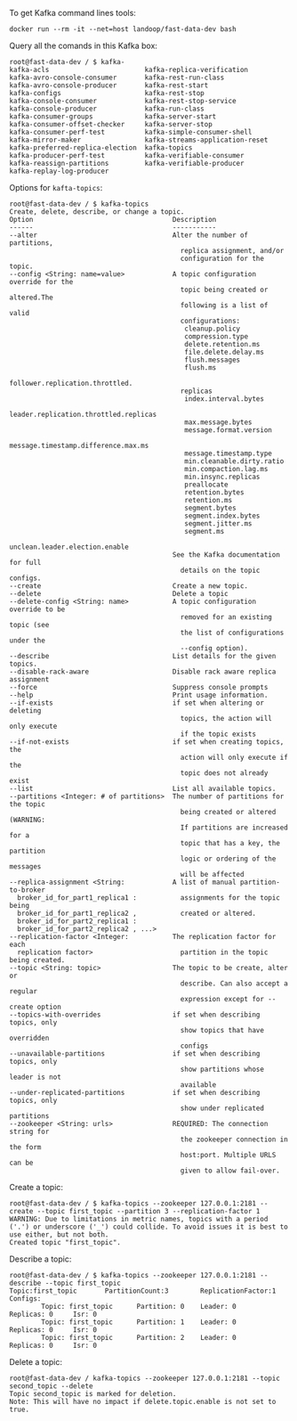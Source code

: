 To get Kafka command lines tools:

    docker run --rm -it --net=host landoop/fast-data-dev bash

Query all the comands in this Kafka box:

    root@fast-data-dev / $ kafka-
    kafka-acls                        kafka-replica-verification
    kafka-avro-console-consumer       kafka-rest-run-class
    kafka-avro-console-producer       kafka-rest-start
    kafka-configs                     kafka-rest-stop
    kafka-console-consumer            kafka-rest-stop-service
    kafka-console-producer            kafka-run-class
    kafka-consumer-groups             kafka-server-start
    kafka-consumer-offset-checker     kafka-server-stop
    kafka-consumer-perf-test          kafka-simple-consumer-shell
    kafka-mirror-maker                kafka-streams-application-reset
    kafka-preferred-replica-election  kafka-topics
    kafka-producer-perf-test          kafka-verifiable-consumer
    kafka-reassign-partitions         kafka-verifiable-producer
    kafka-replay-log-producer

Options for `kafta-topics`:

	root@fast-data-dev / $ kafka-topics
	Create, delete, describe, or change a topic.
	Option                                   Description
	------                                   -----------
	--alter                                  Alter the number of partitions,
	                                           replica assignment, and/or
	                                           configuration for the topic.
	--config <String: name=value>            A topic configuration override for the
	                                           topic being created or altered.The
	                                           following is a list of valid
	                                           configurations:
	                                         	cleanup.policy
	                                         	compression.type
	                                         	delete.retention.ms
	                                         	file.delete.delay.ms
	                                         	flush.messages
	                                         	flush.ms
	                                         	follower.replication.throttled.
	                                           replicas
	                                         	index.interval.bytes
	                                         	leader.replication.throttled.replicas
	                                         	max.message.bytes
	                                         	message.format.version
	                                         	message.timestamp.difference.max.ms
	                                         	message.timestamp.type
	                                         	min.cleanable.dirty.ratio
	                                         	min.compaction.lag.ms
	                                         	min.insync.replicas
	                                         	preallocate
	                                         	retention.bytes
	                                         	retention.ms
	                                         	segment.bytes
	                                         	segment.index.bytes
	                                         	segment.jitter.ms
	                                         	segment.ms
	                                         	unclean.leader.election.enable
	                                         See the Kafka documentation for full
	                                           details on the topic configs.
	--create                                 Create a new topic.
	--delete                                 Delete a topic
	--delete-config <String: name>           A topic configuration override to be
	                                           removed for an existing topic (see
	                                           the list of configurations under the
	                                           --config option).
	--describe                               List details for the given topics.
	--disable-rack-aware                     Disable rack aware replica assignment
	--force                                  Suppress console prompts
	--help                                   Print usage information.
	--if-exists                              if set when altering or deleting
	                                           topics, the action will only execute
	                                           if the topic exists
	--if-not-exists                          if set when creating topics, the
	                                           action will only execute if the
	                                           topic does not already exist
	--list                                   List all available topics.
	--partitions <Integer: # of partitions>  The number of partitions for the topic
	                                           being created or altered (WARNING:
	                                           If partitions are increased for a
	                                           topic that has a key, the partition
	                                           logic or ordering of the messages
	                                           will be affected
	--replica-assignment <String:            A list of manual partition-to-broker
	  broker_id_for_part1_replica1 :           assignments for the topic being
	  broker_id_for_part1_replica2 ,           created or altered.
	  broker_id_for_part2_replica1 :
	  broker_id_for_part2_replica2 , ...>
	--replication-factor <Integer:           The replication factor for each
	  replication factor>                      partition in the topic being created.
	--topic <String: topic>                  The topic to be create, alter or
	                                           describe. Can also accept a regular
	                                           expression except for --create option
	--topics-with-overrides                  if set when describing topics, only
	                                           show topics that have overridden
	                                           configs
	--unavailable-partitions                 if set when describing topics, only
	                                           show partitions whose leader is not
	                                           available
	--under-replicated-partitions            if set when describing topics, only
	                                           show under replicated partitions
	--zookeeper <String: urls>               REQUIRED: The connection string for
	                                           the zookeeper connection in the form
	                                           host:port. Multiple URLS can be
	                                           given to allow fail-over.


Create a topic:

	root@fast-data-dev / $ kafka-topics --zookeeper 127.0.0.1:2181 --create --topic first_topic --partition 3 --replication-factor 1
	WARNING: Due to limitations in metric names, topics with a period ('.') or underscore ('_') could collide. To avoid issues it is best to use either, but not both.
	Created topic "first_topic".

Describe a topic:

	root@fast-data-dev / $ kafka-topics --zookeeper 127.0.0.1:2181 --describe --topic first_topic
	Topic:first_topic       PartitionCount:3        ReplicationFactor:1     Configs:
   			Topic: first_topic      Partition: 0    Leader: 0       Replicas: 0     Isr: 0
        	Topic: first_topic      Partition: 1    Leader: 0       Replicas: 0     Isr: 0
        	Topic: first_topic      Partition: 2    Leader: 0       Replicas: 0     Isr: 0

Delete a topic:

	root@fast-data-dev / kafka-topics --zookeeper 127.0.0.1:2181 --topic second_topic --delete
	Topic second_topic is marked for deletion.
	Note: This will have no impact if delete.topic.enable is not set to true.
